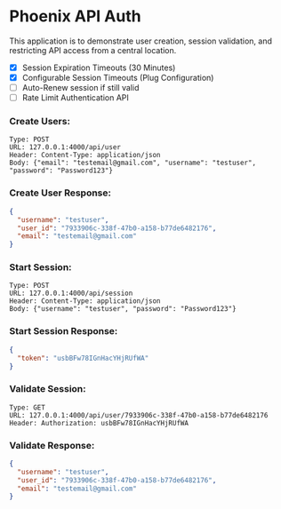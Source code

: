 # Phoenix API Auth
This application is to demonstrate user creation, session validation, and restricting API access from a central location.

- [x] Session Expiration Timeouts (30 Minutes)
- [x] Configurable Session Timeouts (Plug Configuration)
- [ ] Auto-Renew session if still valid
- [ ] Rate Limit Authentication API

### Create Users:
```
Type: POST
URL: 127.0.0.1:4000/api/user
Header: Content-Type: application/json
Body: {"email": "testemail@gmail.com", "username": "testuser", "password": "Password123"}
```

### Create User Response:
```json
{
  "username": "testuser",
  "user_id": "7933906c-338f-47b0-a158-b77de6482176",
  "email": "testemail@gmail.com"
}
```

### Start Session:
```
Type: POST
URL: 127.0.0.1:4000/api/session
Header: Content-Type: application/json
Body: {"username": "testuser", "password": "Password123"}
```
### Start Session Response:
```json
{
  "token": "usbBFw78IGnHacYHjRUfWA"
}
```
### Validate Session:
```
Type: GET
URL: 127.0.0.1:4000/api/user/7933906c-338f-47b0-a158-b77de6482176
Header: Authorization: usbBFw78IGnHacYHjRUfWA
```

### Validate Response:
```json
{
  "username": "testuser",
  "user_id": "7933906c-338f-47b0-a158-b77de6482176",
  "email": "testemail@gmail.com"
}
```
